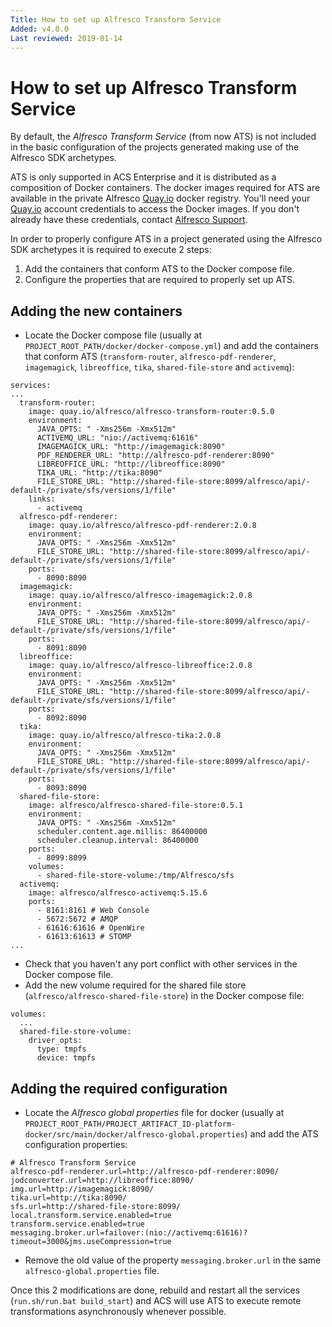 ```yaml
---
Title: How to set up Alfresco Transform Service
Added: v4.0.0
Last reviewed: 2019-01-14
---
```

# How to set up Alfresco Transform Service

By default, the _Alfresco Transform Service_ (from now ATS) is not included in the basic configuration of the projects generated making use of the Alfresco 
SDK archetypes. 

ATS is only supported in ACS Enterprise and it is distributed as a composition of Docker containers. The docker images required for ATS are available in the 
private Alfresco [Quay.io](https://quay.io/) docker registry. You'll need your [Quay.io](https://quay.io/) account credentials to access the Docker images. 
If you don't already have these credentials, contact [Alfresco Support](https://support.alfresco.com/).

In order to properly configure ATS in a project generated using the Alfresco SDK archetypes it is required to execute 2 steps:
1. Add the containers that conform ATS to the Docker compose file.
2. Configure the properties that are required to properly set up ATS.

## Adding the new containers

* Locate the Docker compose file (usually at `PROJECT_ROOT_PATH/docker/docker-compose.yml`) and add the containers that conform ATS (`transform-router`, 
`alfresco-pdf-renderer`, `imagemagick`, `libreoffice`, `tika`, `shared-file-store` and `activemq`):

```
services:
...
  transform-router:
    image: quay.io/alfresco/alfresco-transform-router:0.5.0
    environment:
      JAVA_OPTS: " -Xms256m -Xmx512m"
      ACTIVEMQ_URL: "nio://activemq:61616"
      IMAGEMAGICK_URL: "http://imagemagick:8090"
      PDF_RENDERER_URL: "http://alfresco-pdf-renderer:8090"
      LIBREOFFICE_URL: "http://libreoffice:8090"
      TIKA_URL: "http://tika:8090"
      FILE_STORE_URL: "http://shared-file-store:8099/alfresco/api/-default-/private/sfs/versions/1/file"
    links:
      - activemq
  alfresco-pdf-renderer:
    image: quay.io/alfresco/alfresco-pdf-renderer:2.0.8
    environment:
      JAVA_OPTS: " -Xms256m -Xmx512m"
      FILE_STORE_URL: "http://shared-file-store:8099/alfresco/api/-default-/private/sfs/versions/1/file"
    ports:
      - 8090:8090
  imagemagick:
    image: quay.io/alfresco/alfresco-imagemagick:2.0.8
    environment:
      JAVA_OPTS: " -Xms256m -Xmx512m"
      FILE_STORE_URL: "http://shared-file-store:8099/alfresco/api/-default-/private/sfs/versions/1/file"
    ports:
      - 8091:8090
  libreoffice:
    image: quay.io/alfresco/alfresco-libreoffice:2.0.8
    environment:
      JAVA_OPTS: " -Xms256m -Xmx512m"
      FILE_STORE_URL: "http://shared-file-store:8099/alfresco/api/-default-/private/sfs/versions/1/file"
    ports:
      - 8092:8090
  tika:
    image: quay.io/alfresco/alfresco-tika:2.0.8
    environment:
      JAVA_OPTS: " -Xms256m -Xmx512m"
      FILE_STORE_URL: "http://shared-file-store:8099/alfresco/api/-default-/private/sfs/versions/1/file"
    ports:
      - 8093:8090
  shared-file-store:
    image: alfresco/alfresco-shared-file-store:0.5.1
    environment:
      JAVA_OPTS: " -Xms256m -Xmx512m"
      scheduler.content.age.millis: 86400000
      scheduler.cleanup.interval: 86400000
    ports:
      - 8099:8099
    volumes:
      - shared-file-store-volume:/tmp/Alfresco/sfs
  activemq:
    image: alfresco/alfresco-activemq:5.15.6
    ports:
      - 8161:8161 # Web Console
      - 5672:5672 # AMQP
      - 61616:61616 # OpenWire
      - 61613:61613 # STOMP
...
```

* Check that you haven't any port conflict with other services in the Docker compose file.
* Add the new volume required for the shared file store (`alfresco/alfresco-shared-file-store`) in the Docker compose file:

```
volumes:
  ...
  shared-file-store-volume:
    driver_opts:
      type: tmpfs
      device: tmpfs
```

## Adding the required configuration

* Locate the _Alfresco global properties_ file for docker (usually at `PROJECT_ROOT_PATH/PROJECT_ARTIFACT_ID-platform-docker/src/main/docker/alfresco-global.properties`) 
and add the ATS configuration properties:

```
# Alfresco Transform Service
alfresco-pdf-renderer.url=http://alfresco-pdf-renderer:8090/
jodconverter.url=http://libreoffice:8090/
img.url=http://imagemagick:8090/
tika.url=http://tika:8090/
sfs.url=http://shared-file-store:8099/
local.transform.service.enabled=true
transform.service.enabled=true
messaging.broker.url=failover:(nio://activemq:61616)?timeout=3000&jms.useCompression=true
```

* Remove the old value of the property `messaging.broker.url` in the same `alfresco-global.properties` file.

Once this 2 modifications are done, rebuild and restart all the services (`run.sh/run.bat build_start`) and ACS will use ATS to execute remote transformations 
asynchronously whenever possible.


